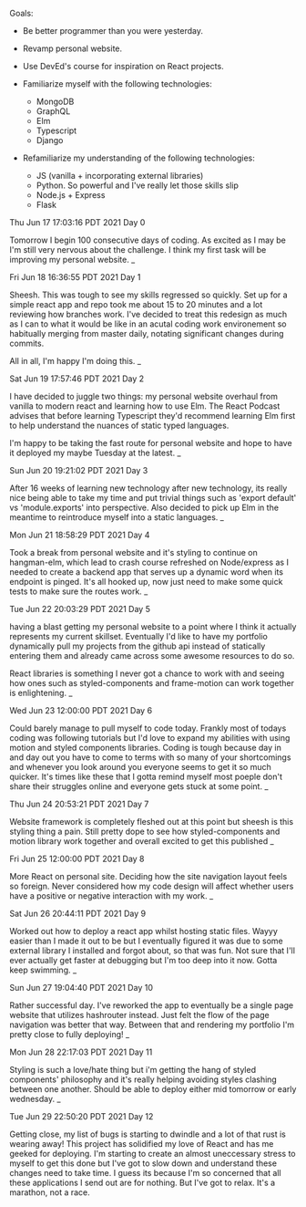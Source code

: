 Goals:

- Be better programmer than you were yesterday.
- Revamp personal website.
- Use DevEd's course for inspiration on React projects.

- Familiarize myself with the following technologies:

  - MongoDB
  - GraphQL
  - Elm
  - Typescript
  - Django

- Refamiliarize my understanding of the following technologies:
  - JS (vanilla + incorporating external libraries)
  - Python. So powerful and I've really let those skills slip
  - Node.js + Express
  - Flask

Thu Jun 17 17:03:16 PDT 2021
Day 0

Tomorrow I begin 100 consecutive days of coding. As excited as I may be I'm still very nervous about the challenge. I think my first task will be improving my personal website.
\_

Fri Jun 18 16:36:55 PDT 2021
Day 1

Sheesh. This was tough to see my skills regressed so quickly. Set up for a simple react app and repo took me about 15 to 20 minutes and a lot reviewing how branches work. I've decided to treat this redesign as much as I can to what it would be like in an acutal coding work environement so habitually merging from master daily, notating significant changes during commits.

All in all, I'm happy I'm doing this.
\_

Sat Jun 19 17:57:46 PDT 2021
Day 2

I have decided to juggle two things: my personal website overhaul from vanilla to modern react and learning how to use Elm. The React Podcast advises that before learning Typescript they'd recommend learning Elm first to help understand the nuances of static typed languages.

I'm happy to be taking the fast route for personal website and hope to have it deployed my maybe Tuesday at the latest.
\_

Sun Jun 20 19:21:02 PDT 2021
Day 3

After 16 weeks of learning new technology after new technology, its really nice being able to take my time and put trivial things such as 'export default' vs 'module.exports' into perspective. Also decided to pick up Elm in the meantime to reintroduce myself into a static languages.
\_

Mon Jun 21 18:58:29 PDT 2021
Day 4

Took a break from personal website and it's styling to continue on hangman-elm, which lead to crash course refreshed on Node/express as I needed to create a backend app that serves up a dynamic word when its endpoint is pinged. It's all hooked up, now just need to make some quick tests to make sure the routes work.
\_

Tue Jun 22 20:03:29 PDT 2021
Day 5

having a blast getting my personal website to a point where I think it actually represents my current skillset. Eventually I'd like to have my portfolio dynamically pull my projects from the github api instead of statically entering them and already came across some awesome resources to do so.

React libraries is something I never got a chance to work with and seeing how ones such as styled-components and frame-motion can work together is enlightening.
\_

Wed Jun 23 12:00:00 PDT 2021
Day 6

Could barely manage to pull myself to code today. Frankly most of todays coding was following tutorials but I'd love to expand my abilities with using motion and styled components libraries. Coding is tough because day in and day out you have to come to terms with so many of your shortcomings and whenever you look around you everyone seems to get it so much quicker. It's times like these that I gotta remind myself most poeple don't share their struggles online and everyone gets stuck at some point.
\_

Thu Jun 24 20:53:21 PDT 2021
Day 7

Website framework is completely fleshed out at this point but sheesh is this styling thing a pain. Still pretty dope to see how styled-components and motion library work together and overall excited to get this published
\_

Fri Jun 25 12:00:00 PDT 2021
Day 8

More React on personal site. Deciding how the site navigation layout feels so foreign. Never considered how my code design will affect whether users have a positive or negative interaction with my work.
\_

Sat Jun 26 20:44:11 PDT 2021
Day 9

Worked out how to deploy a react app whilst hosting static files. Wayyy easier than I made it out to be but I eventually figured it was due to some external library I installed and forgot about, so that was fun. Not sure that I'll ever actually get faster at debugging but I'm too deep into it now. Gotta keep swimming.
\_

Sun Jun 27 19:04:40 PDT 2021
Day 10

Rather successful day. I've reworked the app to eventually be a single page website that utilizes hashrouter instead. Just felt the flow of the page navigation was better that way. Between that and rendering my portfolio I'm pretty close to fully deploying!
\_

Mon Jun 28 22:17:03 PDT 2021
Day 11

Styling is such a love/hate thing but i'm getting the hang of styled components' philosophy and it's really helping avoiding styles clashing between one another. Should be able to deploy either mid tomorrow or early wednesday.
\_

Tue Jun 29 22:50:20 PDT 2021
Day 12

Getting close, my list of bugs is starting to dwindle and a lot of that rust is wearing away! This project has solidified my love of React and has me geeked for deploying. I'm starting to create an almost uneccessary stress to myself to get this done but I've got to slow down and understand these changes need to take time. I guess its because I'm so concerned that all these applications I send out are for nothing. But I've got to relax. It's a marathon, not a race.
